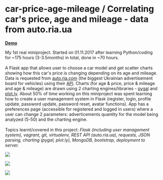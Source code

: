 # car-price-age-mileage / Correlating car's price, age and mileage - data from auto.ria.ua

<a href="http://35.227.107.47/" target="_blank"><b>Demo</b></a>

My 1st real miniproject. Started on 01.11.2017 after learning Python/coding for ~175 hours (3-3.5months) in total, done in ~70 hours.
<br>
<br>
A Flask app that allows user to choose a car model and get scatter charts showing how this car's price is changing depending on its age and mileage.
Data is requested from <a href="https://auto.ria.com/">auto.ria.com</a> (the biggest Ukrainian advertisement board for vehicles) using their <a href="https://github.com/ria-com/auto-ria-rest-api">API</a>.
Charts (for age & price, price & mileage and age & mileage) are drawn using 2 charting engines/libraries - <a href="http://pygal.org/en/stable/index.html">pygal</a> and <a href="plot.ly">plot.ly</a>.
About 50% of time working on this miniproject was spent learning how to create a user management system in Flask (register, login, profile update, password update, password reset, avatar functions).
App has a preferences page (accessible for registered and logged in users) where a user can change 2 parameters: adverticements quantity for the model being analyzed (5-50) and the charting engine.
<br>
<br>Topics learnt/covered in this project: <i>Flask (including user management system), vagrant, git, virtualenv, REST API (auto.ria.ua), requests, JSON parsing, charting (pygal, plot.ly), MongoDB, bootstrap, deployment to server.</i>
<p>
    <a href="https://iuriid.github.io/public/img/cpam-1.jpg" target="_blank"><img src="https://iuriid.github.io/img/cpam-1.jpg" class="img-fluid img-thumbnail" style="max-width: 350px"></a>
</p>
<p>
    <a href="https://iuriid.github.io/public/img/cpam-2.jpg" target="_blank"><img src="https://iuriid.github.io/img/cpam-2.jpg" class="img-fluid img-thumbnail" style="max-width: 350px"></a>
</p>
<p>
    <a href="https://iuriid.github.io/public/img/cpam-3.jpg" target="_blank"><img src="https://iuriid.github.io/img/cpam-3.jpg" class="img-fluid img-thumbnail" style="max-width: 350px"></a>
</p>
